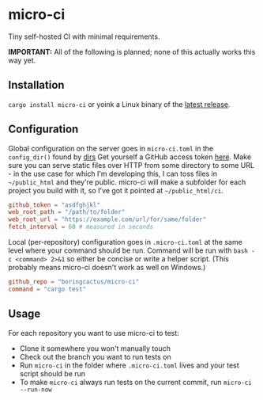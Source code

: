 # micro-ci

Tiny self-hosted CI with minimal requirements.

**IMPORTANT:** All of the following is planned; none of this actually works this way yet.

## Installation

`cargo install micro-ci` or yoink a Linux binary of the
[latest release](https://github.com/boringcactus/micro-ci/releases/latest).

## Configuration

Global configuration on the server goes in `micro-ci.toml` in the `config_dir()` found by
[dirs](https://github.com/soc/dirs-rs/blob/d1c9b298df17b7d6ad4c5bc1f42b59888113d182/README.md#example)
Get yourself a GitHub access token [here](https://github.com/settings/tokens). Make sure you
can serve static files over HTTP from some directory to some URL - in the use case for which
I'm developing this, I can toss files in `~/public_html` and they're public. micro-ci will
make a subfolder for each project you build with it, so I've got it pointed at
`~/public_html/ci`.

```toml
github_token = "asdfghjkl"
web_root_path = "/path/to/folder"
web_root_url = "https://example.com/url/for/same/folder"
fetch_interval = 60 # measured in seconds
```

Local (per-repository) configuration goes in `.micro-ci.toml` at the same level where your
command should be run. Command will be run with `bash -c <command> 2>&1` so either be concise
or write a helper script. (This probably means micro-ci doesn't work as well on Windows.)

```toml
github_repo = "boringcactus/micro-ci"
command = "cargo test"
```

## Usage

For each repository you want to use micro-ci to test:
- Clone it somewhere you won't manually touch
- Check out the branch you want to run tests on
- Run `micro-ci` in the folder where `.micro-ci.toml` lives and your test script should be run
- To make `micro-ci` always run tests on the current commit, run `micro-ci --run-now`
